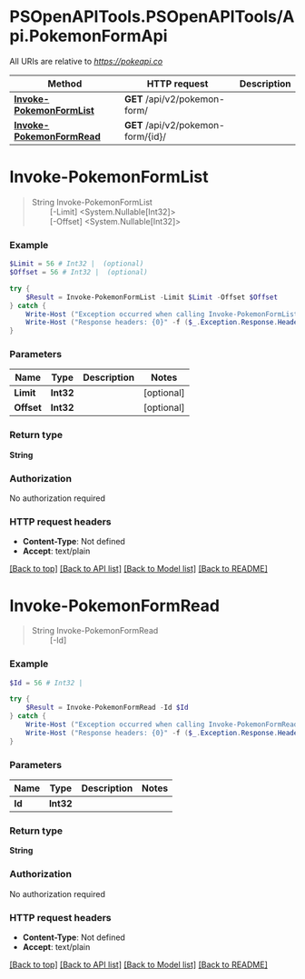 # PSOpenAPITools.PSOpenAPITools/Api.PokemonFormApi

All URIs are relative to *https://pokeapi.co*

Method | HTTP request | Description
------------- | ------------- | -------------
[**Invoke-PokemonFormList**](PokemonFormApi.md#Invoke-PokemonFormList) | **GET** /api/v2/pokemon-form/ | 
[**Invoke-PokemonFormRead**](PokemonFormApi.md#Invoke-PokemonFormRead) | **GET** /api/v2/pokemon-form/{id}/ | 


<a name="Invoke-PokemonFormList"></a>
# **Invoke-PokemonFormList**
> String Invoke-PokemonFormList<br>
> &nbsp;&nbsp;&nbsp;&nbsp;&nbsp;&nbsp;&nbsp;&nbsp;[-Limit] <System.Nullable[Int32]><br>
> &nbsp;&nbsp;&nbsp;&nbsp;&nbsp;&nbsp;&nbsp;&nbsp;[-Offset] <System.Nullable[Int32]><br>



### Example
```powershell
$Limit = 56 # Int32 |  (optional)
$Offset = 56 # Int32 |  (optional)

try {
    $Result = Invoke-PokemonFormList -Limit $Limit -Offset $Offset
} catch {
    Write-Host ("Exception occurred when calling Invoke-PokemonFormList: {0}" -f ($_.ErrorDetails | ConvertFrom-Json))
    Write-Host ("Response headers: {0}" -f ($_.Exception.Response.Headers | ConvertTo-Json))
}
```

### Parameters

Name | Type | Description  | Notes
------------- | ------------- | ------------- | -------------
 **Limit** | **Int32**|  | [optional] 
 **Offset** | **Int32**|  | [optional] 

### Return type

**String**

### Authorization

No authorization required

### HTTP request headers

 - **Content-Type**: Not defined
 - **Accept**: text/plain

[[Back to top]](#) [[Back to API list]](../README.md#documentation-for-api-endpoints) [[Back to Model list]](../README.md#documentation-for-models) [[Back to README]](../README.md)

<a name="Invoke-PokemonFormRead"></a>
# **Invoke-PokemonFormRead**
> String Invoke-PokemonFormRead<br>
> &nbsp;&nbsp;&nbsp;&nbsp;&nbsp;&nbsp;&nbsp;&nbsp;[-Id] <Int32><br>



### Example
```powershell
$Id = 56 # Int32 | 

try {
    $Result = Invoke-PokemonFormRead -Id $Id
} catch {
    Write-Host ("Exception occurred when calling Invoke-PokemonFormRead: {0}" -f ($_.ErrorDetails | ConvertFrom-Json))
    Write-Host ("Response headers: {0}" -f ($_.Exception.Response.Headers | ConvertTo-Json))
}
```

### Parameters

Name | Type | Description  | Notes
------------- | ------------- | ------------- | -------------
 **Id** | **Int32**|  | 

### Return type

**String**

### Authorization

No authorization required

### HTTP request headers

 - **Content-Type**: Not defined
 - **Accept**: text/plain

[[Back to top]](#) [[Back to API list]](../README.md#documentation-for-api-endpoints) [[Back to Model list]](../README.md#documentation-for-models) [[Back to README]](../README.md)

